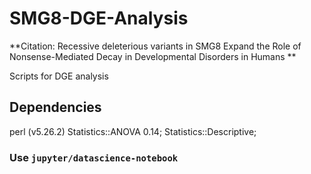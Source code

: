 # SMG8-DGE-Analysis

**Citation: Recessive deleterious variants in SMG8 Expand the Role of Nonsense-Mediated Decay in Developmental Disorders in Humans **

Scripts for DGE analysis

## Dependencies
perl (v5.26.2)
Statistics::ANOVA 0.14;
Statistics::Descriptive;

### Use `jupyter/datascience-notebook`
